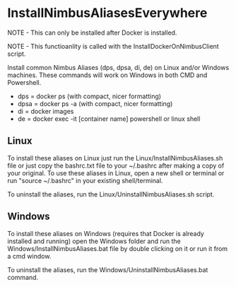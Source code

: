 # InstallNimbusAliasesEverywhere
NOTE - This can only be installed after Docker is installed.

NOTE - This functioanlity is called with the InstallDockerOnNimbusClient script. 

Install common Nimbus Aliases (dps, dpsa, di, de) on Linux and/or Windows machines.
These commands will work on Windows in both CMD and Powershell.
* dps   =  docker ps (with compact, nicer formatting)
* dpsa  =  docker ps -a (with compact, nicer formatting)
* di    =  docker images
* de    =  docker exec -it [container name] powershell or linux shell

## Linux

To install these aliases on Linux just run the Linux/InstallNimbusAliases.sh file or just copy the bashrc.txt file to your ~/.bashrc after making a copy of your original.
To use these aliases in Linux, open a new shell or terminal or run "source ~/.bashrc" in your existing shell/terminal.

To uninstall the aliases, run the Linux/UninstallNimbusAliases.sh script. 

## Windows

To install these aliases on Windows (requires that Docker is already installed and running) open the Windows folder and  run the Windows/InstallNimbusAliases.bat file by double clicking on it or run it from a cmd window.

To uninstall the aliases, run the Windows/UninstallNimbusAliases.bat command.
